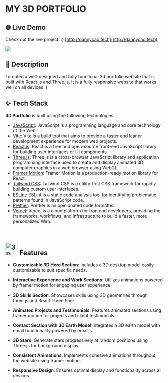# MY 3D PORTFOLIO

## 🌐 Live Demo 
Check out the live project! :) [http://dannycao.tech](http://dannycao.tech) 

<img src="https://github.com/dannycao1997/3D_Portfolio/blob/8b9af69a91c614c71f2e373cfb451a171121b876/demo.gif" />

## 📖 Description
I created a well-designed and fully functional 3d portfolio website that is built with
React.js and Three.js. It is a fully responsive website that works well on all devices :)

## ✨ Tech Stack

**3D Portfolio** is built using the following technologies:</summary>

- [JavaScript](https://www.javascript.com/): JavaScript is a programming language and core technology of the Web.
- [Vite](https://vitejs.dev/): Vite is a build tool that aims to provide a faster and leaner
  development experience for modern web projects.
- [React.js](https://reactjs.org/): React is a free and open-source front-end JavaScript library for
  building user interfaces or UI components.
- [Three.js](https://threejs.org/): Three.js is a cross-browser JavaScript library and application
  programming interface used to create and display animated 3D computer graphics in a web browser
  using WebGL.
- [Framer Motion](https://www.framer.com/motion/): Framer Motion is a production-ready motion
  library for React.
- [Tailwind CSS](https://tailwindcss.com/): Tailwind CSS is a utility-first CSS framework for
  rapidly building custom user interfaces.
- [ESLint](https://eslint.org/): ESLint is a static code analysis tool for identifying problematic
  patterns found in JavaScript code.
- [Prettier](https://prettier.io/): Prettier is an opinionated code formatter.
- [Vercel](https://vercel.com/): Vercel is a cloud platform for frontend developers, providing the
  frameworks, workflows, and infrastructure to build a faster, more personalized Web.

</details><br/>

## <a name="features"><img src="https://img.icons8.com/?size=100&id=JqPsAHU3KcMG&format=png&color=000000" width="40" height="40" alt="3D Portfolio Logo"> Features</a>
- **Customizable 3D Hero Section**: Includes a 3D desktop model easily customizable to suit specific needs.

- **Interactive Experience and Work Sections**: Utilizes animations powered by framer motion for engaging user experience.

- **3D Skills Section**: Showcases skills using 3D geometries through three.js and React Three fiber

- **Animated Projects and Testimonials**: Features animated sections using framer motion for projects and client testimonials.

- **Contact Section with 3D Earth Model**:Integrates a 3D earth model with email functionality powered by emailjs.

- **3D Stars**: Generate stars progressively at random positions using Three.js for background display.

- **Consistent Animations**: Implements cohesive animations throughout the website using framer motion.

- **Responsive Design**: Ensures optimal display and functionality across all devices.

